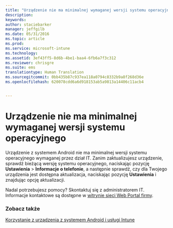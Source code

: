 ```yaml
---
title: "Urządzenie nie ma minimalnej wymaganej wersji systemu operacyjnego | Microsoft Intune"
description: 
keywords: 
author: staciebarker
manager: jeffgilb
ms.date: 05/31/2016
ms.topic: article
ms.prod: 
ms.service: microsoft-intune
ms.technology: 
ms.assetid: 3ef43ff5-8d6b-4be1-baa4-6fb6a7f3c312
ms.reviewer: chrisgre
ms.suite: ems
translationtype: Human Translation
ms.sourcegitcommit: 0bb435b87c937ea118a0794c8332b9a8f268d36e
ms.openlocfilehash: 620078cdd6a6d918153ab5a9813a14406c11acb4


---
```



# Urządzenie nie ma minimalnej wymaganej wersji systemu operacyjnego

Urządzenie z systemem Android nie ma minimalnej wersji systemu operacyjnego wymaganej przez dział IT. Zanim zaktualizujesz urządzenie, sprawdź bieżącą wersję systemu operacyjnego, naciskając pozycję **Ustawienia** &gt; **Informacje o telefonie**, a następnie sprawdź, czy dla Twojego urządzenia jest dostępna aktualizacja, naciskając pozycję **Ustawienia** i znajdując opcję aktualizacji.

Nadal potrzebujesz pomocy? Skontaktuj się z administratorem IT. Informacje kontaktowe są dostępne w [witrynie sieci Web Portal firmy](http://portal.manage.microsoft.com).

### Zobacz także
[Korzystanie z urządzenia z systemem Android i usługi Intune](using-your-android-device-with-intune.md)


<!--HONumber=Jun16_HO4-->


